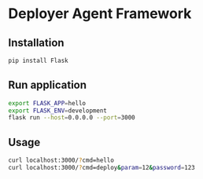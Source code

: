 # Deployer Agent Framework

## Installation

```bash
pip install Flask
```
## Run application
```bash
export FLASK_APP=hello
export FLASK_ENV=development
flask run --host=0.0.0.0 --port=3000
```

## Usage

```bash
curl localhost:3000/?cmd=hello
curl localhost:3000/?cmd=deploy&param=12&password=123
```